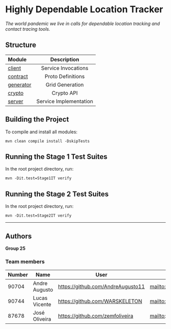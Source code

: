 # Highly Dependable Location Tracker 
_The world pandemic we live in calls for dependable location tracking and contact tracing tools._

## Structure

| Module               |      Description      |
| :------------------- | :-------------------: |
| [client](client)     |  Service Invocations  |
| [contract](contract) |   Proto Definitions   |
| [generator](generator)|    Grid Generation   |
| [crypto](location-tracker-crypto)     |      Crypto API       |
| [server](server)     | Service Implementation|

## Building the Project
To compile and install all modules:

```shell script
mvn clean compile install -DskipTests
```
## Running the Stage 1 Test Suites
In the root project directory, run:

```shell script
mvn -Dit.test=Stage1IT verify
```

## Running the Stage 2 Test Suites
In the root project directory, run:

```shell script
mvn -Dit.test=Stage2IT verify
```

----
## Authors

**Group 25**

### Team members

| Number | Name              | User                                 | Email                                       |
| -------|-------------------|--------------------------------------|---------------------------------------------|
| 90704  | Andre Augusto     | <https://github.com/AndreAugusto11>  | <mailto:andre.augusto@tecnico.ulisboa.pt>   |
| 90744  | Lucas Vicente     | <https://github.com/WARSKELETON>     | <mailto:lucasvicente@tecnico.ulisboa.pt>    |
| 87678  | José Oliveira     | <https://github.com/zemfoliveira>    | <mailto:jose.f.oliveira@tecnico.ulisboa.pt> |
